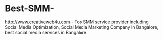 Best-SMM-
=========

http://www.creativeweb4u.com - Top SMM service provider including Social Media Optimization, Social Media Marketing Company in Bangalore, best social media services in Bangalore
